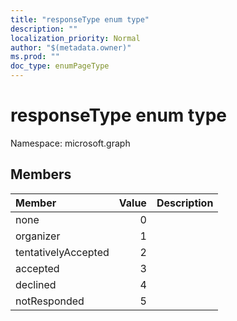 ```yaml
---
title: "responseType enum type"
description: ""
localization_priority: Normal
author: "$(metadata.owner)"
ms.prod: ""
doc_type: enumPageType
---
```


# responseType enum type

Namespace: microsoft.graph

## Members

| Member              | Value | Description |
| :------------------ | ----: | :---------- |
| none                | 0     |             |
| organizer           | 1     |             |
| tentativelyAccepted | 2     |             |
| accepted            | 3     |             |
| declined            | 4     |             |
| notResponded        | 5     |             |
